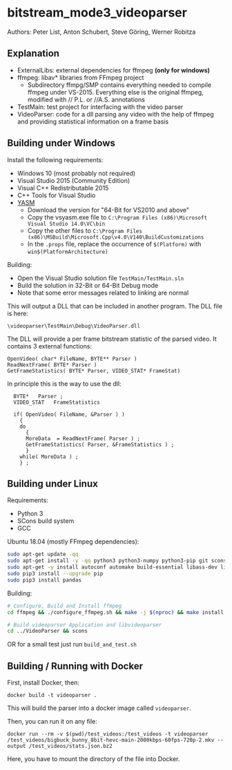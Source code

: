 # bitstream_mode3_videoparser
Authors: Peter List, Anton Schubert, Steve Göring, Werner Robitza

## Explanation

- ExternalLibs: external dependencies for ffmpeg **(only for windows)**
- ffmpeg: libav* libraries from FFmpeg project
  - Subdirectory ffmpg/SMP contains everything needed to compile ffmpeg under
    VS-2015. Everything else is the original ffmpeg, modified with // P.L. or //A.S. annotations
- TestMain:    test project for interfacing with the video parser
- VideoParser: code for a dll parsing any video with the help of ffmpeg and providing
               statistical information on a frame basis

## Building under Windows

Install the following requirements:

- Windows 10  (most probably not required)
- Visual Studio 2015 (Community Edition)
- Visual C++ Redistributable 2015
- C++ Tools for Visual Studio
- [YASM](http://yasm.tortall.net/Download.html)
  - Download the version for "64-Bit for VS2010 and above"
  - Copy the vsyasm.exe file to `C:\Program Files (x86)\Microsoft Visual Studio 14.0\VC\bin`
  - Copy the other files to `C:\Program Files (x86)\MSBuild\Microsoft.Cpp\v4.0\V140\BuildCustomizations`
  - In the `.props` file, replace the occurrence of `$(Platform)` with `win$(PlatformArchitecture)`

Building:

- Open the Visual Studio solution file `TestMain/TestMain.sln`
- Build the solution in 32-Bit or 64-Bit Debug mode
- Note that some error messages related to linking are normal

This will output a DLL that can be included in another program. The DLL file is here:

    \videoparser\TestMain\Debug\VideoParser.dll

The DLL will provide a per frame bitstream statistic of the parsed video.
It contains 3 external functions:

    OpenVideo( char* FileName, BYTE** Parser )
    ReadNextFrame( BYTE* Parser )
    GetFrameStatistics( BYTE* Parser, VIDEO_STAT* FrameStat)

In principle this is the way to use the dll:


      BYTE*   Parser ;
      VIDEO_STAT   FrameStatistics

      if( OpenVideo( FileName, &Parser ) )
        {
        do
          {
          MoreData  = ReadNextFrame( Parser ) ;
          GetFrameStatistics( Parser, &FrameStatistics ) ;
          }
        while( MoreData ) ;
        } ;


## Building under Linux

Requirements:
- Python 3
- SCons build system
- GCC

Ubuntu 18.04 (mostly FFmpeg dependencies):

```bash
sudo apt-get update -qq
sudo apt-get install -y -qq python3 python3-numpy python3-pip git scons
sudo apt-get -y install autoconf automake build-essential libass-dev libfreetype6-dev libsdl2-dev libtheora-dev libtool libva-dev libvdpau-dev libvorbis-dev libxcb1-dev libxcb-shm0-dev libxcb-xfixes0-dev pkg-config texinfo wget zlib1g-dev yasm
sudo pip3 install --upgrade pip
sudo pip3 install pandas
```

Building:

```bash
# Configure, Build and Install ffmpeg
cd ffmpeg && ./configure_ffmpeg.sh && make -j $(nproc) && make install

# Build videoparser Application and libvideoparser
cd ../VideoParser && scons
```
OR for a small test just run `build_and_test.sh`

## Building / Running with Docker

First, install Docker, then:

    docker build -t videoparser .

This will build the parser into a docker image called `videoparser`.

Then, you can run it on any file:

    docker run --rm -v $(pwd)/test_videos:/test_videos -t videoparser /test_videos/bigbuck_bunny_8bit-hevc-main-2000kbps-60fps-720p-2.mkv --output /test_videos/stats.json.bz2

Here, you have to mount the directory of the file into Docker.


